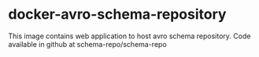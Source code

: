 # docker-avro-schema-repository
This image contains web application to host avro schema repository. Code available in github at schema-repo/schema-repo
